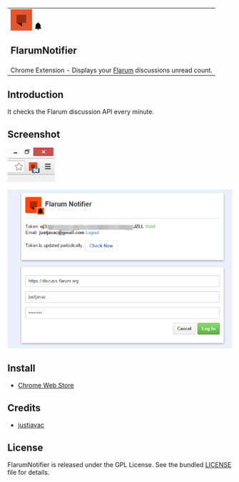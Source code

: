 <table width="100%">
    <tr>
      <td width="100%">
          <img src="icon-48.png" width="48" height="48">
          <img src="img/notifications_on.png" width="20" height="20">
          <h2>FlarumNotifier</h2>
      </td>
    </tr>
    <tr>
      <td>
            Chrome Extension - Displays your <a href="http://flarum.org" target="_blank">Flarum</a> discussions unread count.
      </td>
    </tr>
</table>

## Introduction

It checks the Flarum discussion API every minute. 

## Screenshot

![](screenshot/screenshot-1.png)

![](screenshot/screenshot-2.png)

## Install

- [Chrome Web Store](https://chrome.google.com/webstore/detail/flarum-notifier/ejpfiicmhnjilbdomflkdcbflomoobmh)

## Credits

- [justjavac](https://github.com/justjavac)

## License

FlarumNotifier is released under the GPL License. See the bundled [LICENSE](LICENSE) file for details.